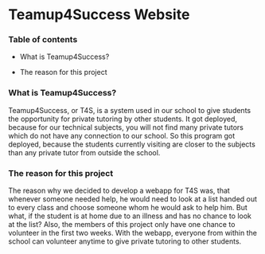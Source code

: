 # Teamup4Success Website
### Table of contents
+ What is Teamup4Success?

+ The reason for this project

### What is Teamup4Success?
Teamup4Success, or T4S, is a system used in our school to give students the opportunity for private tutoring by other students. It got deployed, because for our technical subjects, you will not find many private tutors which do not have any connection to our school. So this program got deployed, because the students currently visiting are closer to the subjects than any private tutor from outside the school.

### The reason for this project
The reason why we decided to develop a webapp for T4S was, that whenever someone needed help, he would need to look at a list handed out to every class and choose someone whom he would ask to help him.  But what, if the student is at home due to an illness and has no chance to look at the list? Also, the members of this project only have one chance to volunteer in the first two weeks. With the webapp, everyone from within the school can volunteer anytime to give private tutoring to other students.

